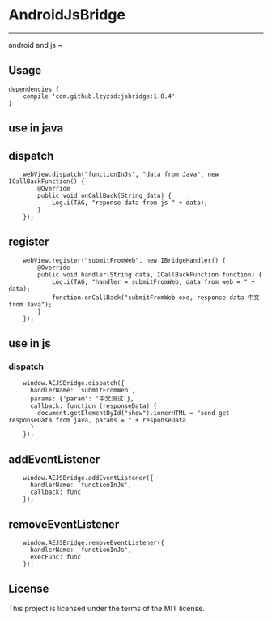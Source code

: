 # AndroidJsBridge

-----

android and js ~

## Usage

```
dependencies {
    compile 'com.github.lzyzsd:jsbridge:1.0.4'
}
```

## use in java

## dispatch

```
    webView.dispatch("functionInJs", "data from Java", new ICallBackFunction() {
        @Override
        public void onCallBack(String data) {
            Log.i(TAG, "reponse data from js " + data);
        }
    });

```

## register

```
    webView.register("submitFromWeb", new IBridgeHandler() {
        @Override
        public void handler(String data, ICallBackFunction function) {
            Log.i(TAG, "handler = submitFromWeb, data from web = " + data);
            function.onCallBack("submitFromWeb exe, response data 中文 from Java");
        }
    });
```

## use in js

### dispatch

```
    window.AEJSBridge.dispatch({
      handlerName: 'submitFromWeb',
      params: {'param': '中文测试'},
      callback: function (responseData) {
        document.getElementById("show").innerHTML = "send get responseData from java, params = " + responseData
      }
    });

```

## addEventListener

```
    window.AEJSBridge.addEventListener({
      handlerName: 'functionInJs',
      callback: func
    });
```

## removeEventListener

```
    window.AEJSBridge.removeEventListener({
      handlerName: 'functionInJs',
      execFunc: func
    });
```

## License

This project is licensed under the terms of the MIT license.
